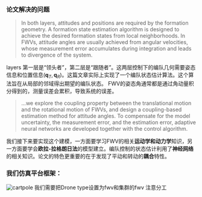 <!-- author: Yan Jifu -->
<!-- content: the notes and tech document of FWV simulation-->
### 论文解决的问题
> In both layers, attitudes and positions are required by the formation geometry. A formation state estimation algorithm is designed to achieve the desired formation states from local neighborhoods. In FWVs, attitude angles are usually achieved from angular velocities, whose measurement error accumulates during integration and leads to divergence of the system.

layers 第一层是“领头者”，第二层是“跟随者”。这两层控制下的编队几何需要姿态信息和位置信息($\boldsymbol{q}_T, \boldsymbol{q}_R$)。这篇文章实际上实现了一个编队状态估计算法。这个算法旨在从局部的邻域得出期望的编队状态。
FWV的姿态角通常都是通过角动量积分得到的，测量误差会累积，导致系统的误差。
>  ...we explore the coupling property between the translational motion and the rotational motion of FWVs, and design a coupling-based estimation method for attitude angles. To compensate for the model uncertainty, the measurement error, and the estimation error, adaptive neural networks are developed together with the control algorithm. 

我们接下来要实现这个建模，一方面要学习FWV的相关**运动学和动力学**知识，另一方面要学会**欧拉-拉格朗日法**的模型建立。编队控制的状态估计利用了**神经网络**的相关知识。论文的特色更重要的在于发现了平动和转动的**耦合**特性。  

### 我们仿真平台框架：
![cartpole](https://cdn.jsdelivr.net/gh/Yan-Jifu/gitnote-images/images/gui.png)
我们需要把Drone type设置为fwv和集群的fwv
注意分工